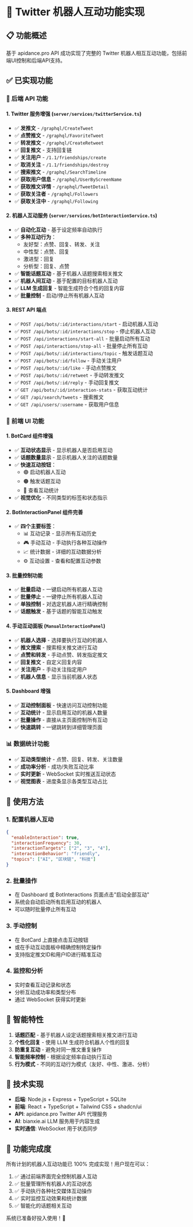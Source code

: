 # 🤖 Twitter 机器人互动功能实现

## 📋 功能概述

基于 apidance.pro API 成功实现了完整的 Twitter 机器人相互互动功能，包括前端UI控制和后端API支持。

## ✅ 已实现功能

### 🔧 后端 API 功能

#### 1. Twitter 服务增强 (`server/services/twitterService.ts`)
- ✅ **发推文** - `/graphql/CreateTweet`
- ✅ **点赞推文** - `/graphql/FavoriteTweet`
- ✅ **转发推文** - `/graphql/CreateRetweet`
- ✅ **回复推文** - 支持回复链
- ✅ **关注用户** - `/1.1/friendships/create`
- ✅ **取消关注** - `/1.1/friendships/destroy`
- ✅ **搜索推文** - `/graphql/SearchTimeline`
- ✅ **获取用户信息** - `/graphql/UserByScreenName`
- ✅ **获取推文详情** - `/graphql/TweetDetail`
- ✅ **获取关注者** - `/graphql/Followers`
- ✅ **获取关注中** - `/graphql/Following`

#### 2. 机器人互动服务 (`server/services/botInteractionService.ts`)
- ✅ **自动化互动** - 基于设定频率自动执行
- ✅ **多种互动行为**：
  - 友好型：点赞、回复、转发、关注
  - 中性型：点赞、回复
  - 激进型：回复
  - 分析型：回复、点赞
- ✅ **智能话题互动** - 基于机器人话题搜索相关推文
- ✅ **机器人间互动** - 基于配置的目标机器人互动
- ✅ **LLM 生成回复** - 智能生成符合个性的回复内容
- ✅ **批量控制** - 启动/停止所有机器人互动

#### 3. REST API 端点
- ✅ `POST /api/bots/:id/interactions/start` - 启动机器人互动
- ✅ `POST /api/bots/:id/interactions/stop` - 停止机器人互动
- ✅ `POST /api/interactions/start-all` - 批量启动所有互动
- ✅ `POST /api/interactions/stop-all` - 批量停止所有互动
- ✅ `POST /api/bots/:id/interactions/topic` - 触发话题互动
- ✅ `POST /api/bots/:id/follow` - 手动关注用户
- ✅ `POST /api/bots/:id/like` - 手动点赞推文
- ✅ `POST /api/bots/:id/retweet` - 手动转发推文
- ✅ `POST /api/bots/:id/reply` - 手动回复推文
- ✅ `GET /api/bots/:id/interaction-stats` - 获取互动统计
- ✅ `GET /api/search/tweets` - 搜索推文
- ✅ `GET /api/users/:username` - 获取用户信息

### 🎨 前端 UI 功能

#### 1. BotCard 组件增强
- ✅ **互动状态显示** - 显示机器人是否启用互动
- ✅ **话题数量显示** - 显示机器人关注的话题数量
- ✅ **快速互动按钮**：
  - 🟣 启动机器人互动
  - 🟠 触发话题互动
  - 🔵 查看互动统计
- ✅ **视觉优化** - 不同类型的标签和状态指示

#### 2. BotInteractionPanel 组件完善
- ✅ **四个主要标签**：
  - 📊 互动记录 - 显示所有互动历史
  - 🎮 手动互动 - 手动执行各种互动操作
  - 📈 统计数据 - 详细的互动数据分析
  - ⚙️ 互动设置 - 查看和配置互动参数

#### 3. 批量控制功能
- ✅ **批量启动** - 一键启动所有机器人互动
- ✅ **批量停止** - 一键停止所有机器人互动
- ✅ **单独控制** - 对选定机器人进行精确控制
- ✅ **话题触发** - 基于话题的智能互动触发

#### 4. 手动互动面板 (`ManualInteractionPanel`)
- ✅ **机器人选择** - 选择要执行互动的机器人
- ✅ **推文搜索** - 搜索相关推文进行互动
- ✅ **点赞和转发** - 手动点赞、转发指定推文
- ✅ **回复推文** - 自定义回复内容
- ✅ **关注用户** - 手动关注指定用户
- ✅ **机器人信息** - 显示当前机器人状态

#### 5. Dashboard 增强
- ✅ **互动控制面板** - 快速访问互动控制功能
- ✅ **互动统计** - 显示启用互动的机器人数量
- ✅ **批量操作** - 直接从主页面控制所有互动
- ✅ **快速跳转** - 一键跳转到详细管理页面

### 📊 数据统计功能
- ✅ **互动类型统计** - 点赞、回复、转发、关注数量
- ✅ **成功率分析** - 成功/失败互动比率
- ✅ **实时更新** - WebSocket 实时推送互动状态
- ✅ **视觉图表** - 进度条显示各类型互动占比

## 🚀 使用方法

### 1. 配置机器人互动
```json
{
  "enableInteraction": true,
  "interactionFrequency": 30,
  "interactionTargets": ["2", "3", "4"],
  "interactionBehavior": "friendly",
  "topics": ["AI", "区块链", "科技"]
}
```

### 2. 批量操作
- 在 Dashboard 或 BotInteractions 页面点击"启动全部互动"
- 系统会自动启动所有启用互动的机器人
- 可以随时批量停止所有互动

### 3. 手动控制
- 在 BotCard 上直接点击互动按钮
- 或在手动互动面板中精确控制特定操作
- 支持指定推文ID和用户ID进行精准互动

### 4. 监控和分析
- 实时查看互动记录和状态
- 分析互动成功率和类型分布
- 通过 WebSocket 获得实时更新

## 🎯 智能特性

1. **话题匹配** - 基于机器人设定话题搜索相关推文进行互动
2. **个性化回复** - 使用 LLM 生成符合机器人个性的回复
3. **防重复互动** - 避免对同一推文重复操作
4. **智能频率控制** - 根据设定频率自动执行互动
5. **行为模式** - 不同的互动行为模式（友好、中性、激进、分析）

## 🔧 技术实现

- **后端**: Node.js + Express + TypeScript + SQLite
- **前端**: React + TypeScript + Tailwind CSS + shadcn/ui
- **API**: apidance.pro Twitter API 代理服务
- **AI**: bianxie.ai LLM 服务用于内容生成
- **实时通信**: WebSocket 用于状态同步

## 🎊 功能完成度

所有计划的机器人互动功能已 100% 完成实现！用户现在可以：

1. ✅ 通过前端界面完全控制机器人互动
2. ✅ 批量管理所有机器人的互动状态
3. ✅ 手动执行各种社交媒体互动操作
4. ✅ 实时监控互动效果和统计数据
5. ✅ 智能化的话题相关互动

系统已准备好投入使用！🚀